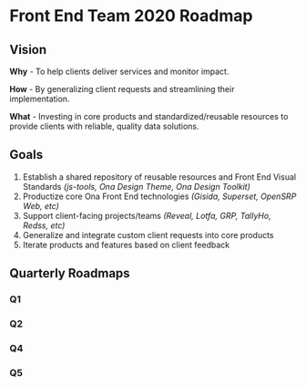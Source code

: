 # Front End Team 2020 Roadmap

## Vision
**Why** - To help clients deliver services and monitor impact.

**How** - By generalizing client requests and streamlining their implementation.

**What** - Investing in core products and standardized/reusable resources to provide clients with reliable, quality data solutions.

## Goals
1. Establish a shared repository of reusable resources and Front End Visual Standards _(js-tools, Ona Design Theme, Ona Design Toolkit)_
2. Productize core Ona Front End technologies _(Gisida, Superset, OpenSRP Web, etc)_
3. Support client-facing projects/teams _(Reveal, Lotfa, GRP, TallyHo, Redss, etc)_
4. Generalize and integrate custom client requests into core products
5. Iterate products and features based on client feedback

## Quarterly Roadmaps
### Q1

### Q2

### Q4

### Q5

